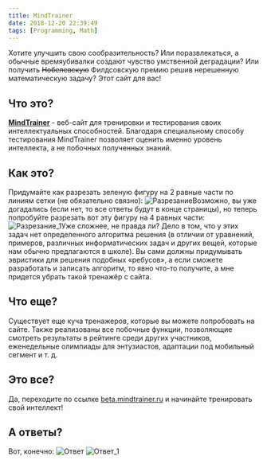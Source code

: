 ```yaml
---
title: MindTrainer
date: 2018-12-20 22:39:49
tags: [Programming, Math]
---
```


Хотите улучшить свою сообразительность? Или поразвлекаться, а обычные времяубивалки создают чувство умственной деградации? Или получить ~~Нобелевскую~~ Филдсовскую премию решив нерешенную математическую задачу? Этот сайт для вас!

<!-- more -->

## Что это?
[**MindTrainer**](http://beta.mindtrainer.ru/) - веб-сайт для тренировки и тестирования своих интеллектуальных способностей. Благодаря специальному способу тестирования MindTrainer позволяет оценить именно уровень интеллекта, а не побочных полученных знаний.

## Как это?
Придумайте как разрезать зеленую фигуру на 2 равные части по линиям сетки (не обязательно связно):
![Разрезание](https://i.imgur.com/5U3ABVg.png)Возможно, вы уже догадались (если нет, то все ответы будут в конце страницы), но теперь попробуйте разрезать вот эту фигуру на 4 равных части:
![Разрезание_1](https://i.imgur.com/Qqv6wFs.png)Уже сложнее, не правда ли? Дело в том, что у этих задач нет определенного алгоритма решения (в отличии от уравнений, примеров, различных информатических задач и других вещей, которые нам обычно предлагаются в школе). Вы сами должны придумывать эвристики для решения подобных «ребусов», а если сможете разработать и записать алгоритм, то явно что-то получите, а мне придется убрать такой тренажёр с сайта.
## Что еще?
Существует еще куча тренажеров, которые вы можете попробовать на сайте. Также реализованы все побочные функции, позволяющие смотреть результаты в рейтинге среди других участников, еженедельные олимпиады для энтузиастов, адаптации под мобильный сегмент и т. д.
## Это все?
Да, переходите по ссылке [beta.mindtrainer.ru](https://beta.mindtrainer.ru/) и начинайте тренировать свой интеллект!
## А ответы?
Вот, конечно:
![Ответ](https://i.imgur.com/fgUDw0F.png)
![Ответ_1](https://i.imgur.com/i3kUr7b.png)